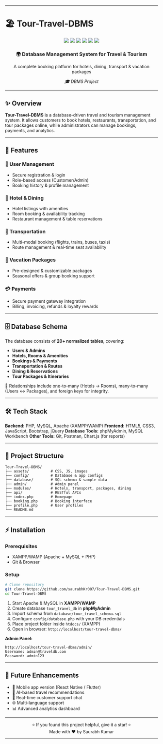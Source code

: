 

---

# 🏖️ Tour-Travel-DBMS

<div align="center">  
  <img src="https://img.shields.io/badge/MySQL-4479A1?style=for-the-badge&logo=mysql&logoColor=white">  
  <img src="https://img.shields.io/badge/PHP-777BB4?style=for-the-badge&logo=php&logoColor=white">  
  <img src="https://img.shields.io/badge/HTML5-E34F26?style=for-the-badge&logo=html5&logoColor=white">  
  <img src="https://img.shields.io/badge/CSS3-1572B6?style=for-the-badge&logo=css3&logoColor=white">  
  <img src="https://img.shields.io/badge/JavaScript-F7DF1E?style=for-the-badge&logo=javascript&logoColor=black">  
  <img src="https://img.shields.io/badge/Bootstrap-563D7C?style=for-the-badge&logo=bootstrap&logoColor=white">  
</div>  

<div align="center">  
  <h3>🌍 Database Management System for Travel & Tourism</h3>  
  <p>A complete booking platform for hotels, dining, transport & vacation packages</p>  
  <p><em>🎓 DBMS Project</em></p>  
</div>  

---

## ✨ Overview

**Tour-Travel-DBMS** is a database-driven travel and tourism management system. It allows customers to book hotels, restaurants, transportation, and tour packages online, while administrators can manage bookings, payments, and analytics.

---

## 🚀 Features

### 👤 User Management

* Secure registration & login
* Role-based access (Customer/Admin)
* Booking history & profile management

### 🏨 Hotel & Dining

* Hotel listings with amenities
* Room booking & availability tracking
* Restaurant management & table reservations

### 🚗 Transportation

* Multi-modal booking (flights, trains, buses, taxis)
* Route management & real-time seat availability

### 🌴 Vacation Packages

* Pre-designed & customizable packages
* Seasonal offers & group booking support

### 💳 Payments

* Secure payment gateway integration
* Billing, invoicing, refunds & loyalty rewards

---

## 🗄️ Database Schema

The database consists of **20+ normalized tables**, covering:

* **Users & Admins**
* **Hotels, Rooms & Amenities**
* **Bookings & Payments**
* **Transportation & Routes**
* **Dining & Reservations**
* **Tour Packages & Itineraries**

📌 Relationships include one-to-many (Hotels → Rooms), many-to-many (Users ↔ Packages), and foreign keys for integrity.

---

## 🛠️ Tech Stack

**Backend:** PHP, MySQL, Apache (XAMPP/WAMP)
**Frontend:** HTML5, CSS3, JavaScript, Bootstrap, jQuery
**Database Tools:** phpMyAdmin, MySQL Workbench
**Other Tools:** Git, Postman, Chart.js (for reports)

---

## 📂 Project Structure

```
Tour-Travel-DBMS/
├── assets/          # CSS, JS, images
├── config/          # Database & app configs
├── database/        # SQL schema & sample data
├── admin/           # Admin panel
├── modules/         # Hotels, transport, packages, dining
├── api/             # RESTful APIs
├── index.php        # Homepage
├── booking.php      # Booking interface
├── profile.php      # User profiles
└── README.md
```

---

## ⚡ Installation

### Prerequisites

* XAMPP/WAMP (Apache + MySQL + PHP)
* Git & Browser

### Setup

```bash
# Clone repository
git clone https://github.com/saurabhKrOO7/Tour-Travel-DBMS.git
cd Tour-Travel-DBMS
```

1. Start Apache & MySQL in **XAMPP/WAMP**
2. Create database `tour_travel_db` in **phpMyAdmin**
3. Import schema from `database/tour_travel_schema.sql`
4. Configure `config/database.php` with your DB credentials
5. Place project folder inside `htdocs/` (XAMPP)
6. Open in browser: `http://localhost/tour-travel-dbms/`

**Admin Panel:**

```
http://localhost/tour-travel-dbms/admin/  
Username: admin@traveldb.com  
Password: admin123  
```


---

## 🎯 Future Enhancements

* 📱 Mobile app version (React Native / Flutter)
* 🤖 AI-based travel recommendations
* 💬 Real-time customer support chat
* 🌐 Multi-language support
* 📊 Advanced analytics dashboard

---

<div align="center">  
  ⭐ If you found this project helpful, give it a star! ⭐  
  <br>Made with ❤️ by Saurabh Kumar  
</div>  

---

